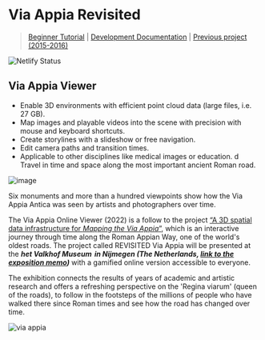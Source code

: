 # Via Appia Revisited

> [Beginner Tutorial](./TUTORIAL.MD) | [Development Documentation](./DEVELOPMENT.MD) | [Previous project (2015-2016)](https://github.com/Via-Appia/PattyVis)

![Netlify Status](https://api.netlify.com/api/v1/badges/ff9d22c2-1548-448b-a6c8-f54573e6df3e/deploy-status)

## Via Appia Viewer
* Enable 3D environments with efficient point cloud data (large files, i.e. 27 GB).
* Map images and playable videos into the scene with precision with mouse and keyboard shortcuts.
* Create storylines with a slideshow or free navigation.
* Edit camera paths and transition times.
* Applicable to other disciplines like medical images or education.
d
Travel in time and space along the most important ancient Roman road.

![image](https://github.com/Via-Appia/via-appia-online-viewer/assets/4195550/22bf18f0-cf5d-4122-9212-89cd152c20ad)

Six monuments and more than a hundred viewpoints show how the Via Appia Antica was seen by artists and photographers over time.

The Via Appia Online Viewer (2022) is a follow to the project [“A 3D spatial data infrastructure for *Mapping the Via Appia*”](https://www.sciencedirect.com/science/article/abs/pii/S221205481630008X?via%3Dihub#!), which is an interactive journey through time along the Roman Appian Way, one of the world's oldest roads. The project called REVISITED Via Appia will be presented at the ***het Valkhof Museum  in Nijmegen (The Netherlands, [link to the exposition memo](https://www.museumhetvalkhof.nl/zien-en-doen/tentoonstellingen/revisited-via-appia/))*** with a gamified online version accessible to everyone. 

The exhibition connects the results of years of academic and artistic research and offers a refreshing perspective on the 'Regina viarum' (queen of the roads), to follow in the footsteps of the millions of people who have walked there since Roman times and see how the road has changed over time.

![via appia](https://github.com/Via-Appia/via-appia-online-viewer/assets/4195550/23b1b253-8a39-4f76-98e5-59d799e160e9)
